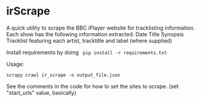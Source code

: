 # irScrape

A quick utility to scrape the BBC iPlayer website for tracklisting information.
Each show has the following information extracted:
Date
Title
Synopsis
Tracklist featuring each artist, tracktitle and label (where supplied)

Install requirements by doing ``` pip install -r requirements.txt```

Usage: 

``` scrapy crawl ir_scrape -o output_file.json ```

See the comments in the code for how to set the sites to scrape.
(set "start_urls" value, basically)
